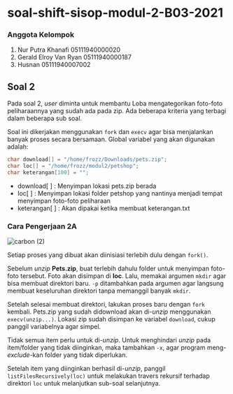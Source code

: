 # soal-shift-sisop-modul-2-B03-2021

### Anggota Kelompok
1. Nur Putra Khanafi     05111940000020
2. Gerald Elroy Van Ryan 05111940000187
3. Husnan                05111940007002

## Soal 2

Pada soal 2, *user* diminta untuk membantu Loba mengategorikan foto-foto peliharaannya yang sudah ada pada zip. Ada beberapa kriteria yang terbagi dalam beberapa sub soal.

Soal ini dikerjakan menggunakan `fork` dan `execv` agar bisa menjalankan banyak proses secara bersamaan. Global variabel yang akan digunakan adalah:

```c
char download[] = "/home/frozz/Downloads/pets.zip";
char loc[] = "/home/frozz/modul2/petshop";
char keterangan[100] = "";
```

- download[ ] : Menyimpan lokasi pets.zip berada
- loc[ ] : Menyimpan lokasi folder petshop yang nantinya menjadi tempat menyimpan foto-foto peliharaan
- keterangan[ ] : Akan dipakai ketika membuat keterangan.txt

### Cara Pengerjaan 2A

![carbon (2)](https://user-images.githubusercontent.com/64303057/115360716-187a0080-a1ea-11eb-882f-2ce215845221.png)

Setiap proses yang dibuat akan diinisiasi terlebih dulu dengan `fork()`.

Sebelum *unzip* **Pets.zip**, buat terlebih dahulu folder untuk menyimpan foto-foto tersebut. Foto akan disimpan di **loc**. Lalu, memakai argumen `mkdir` agar bisa membuat direktori baru. `-p` ditambahkan pada argumen agar langsung membuat keseluruhan direktori tanpa memanggil banyak `mkdir`.

Setelah selesai membuat direktori, lakukan proses baru dengan `fork` kembali. Pets.zip yang sudah didownload akan di-*unzip* menggunakan `execv(unzip...)`. Lokasi zip sudah disimpan ke variabel `download`, cukup panggil variabelnya agar simpel. 

Tidak semua item perlu untuk di-*unzip*. Untuk menghindari *unzip* pada item/folder yang tidak diinginkan, maka tambahkan `-x`, agar program meng-*exclude*-kan folder yang tidak diperlukan. 

Setelah item yang diinginkan berhasil di-*unzip*, panggil `listFilesRecursively(loc)` untuk melakukan travers rekursif terhadap direktori `loc` untuk melanjutkan sub-soal selanjutnya.




